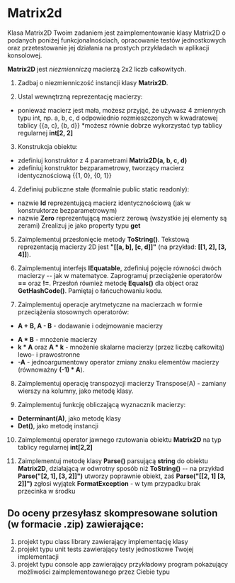 # Matrix2d
Klasa Matrix2D
Twoim zadaniem jest zaimplementowanie klasy Matrix2D o podanych poniżej funkcjonalnościach, opracowanie testów jednostkowych oraz przetestowanie jej działania na prostych przykładach w aplikacji konsolowej.

**Matrix2D** jest *niezmienniczą* macierzą 2x2 liczb całkowitych.

1. Zadbaj o niezmienniczość instancji klasy **Matrix2D**.


2. Ustal wewnętrzną reprezentację macierzy:
* ponieważ macierz jest mała, możesz przyjąć, że używasz 4 zmiennych typu int, np. a, b, c, d odpowiednio rozmieszczonych w kwadratowej tablicy {{a, c}, {b, d}}
*możesz równie dobrze wykorzystać typ tablicy regularnej **int[2, 2]**


3. Konstrukcja obiektu:
* zdefiniuj konstruktor z 4 parametrami **Matrix2D(a, b, c, d)**
* zdefiniuj konstruktor bezparametrowy, tworzący macierz identycznościową {{1, 0}, {0, 1}}


4. Zdefiniuj publiczne stałe (formalnie public static readonly):
* nazwie **Id** reprezentującą macierz identycznościową (jak w konstruktorze bezparametrowym)
* nazwie **Zero** reprezentującą macierz zerową (wszystkie jej elementy są zerami)
Zrealizuj je jako property typu **get**


5. Zaimplementuj przesłonięcie metody **ToString()**. Tekstową reprezentacją macierzy 2D jest **"[[a, b], [c, d]]"** (na przykład: **[[1, 2], [3, 4]]**).


6. Zaimplementuj interfejs **IEquatable<Matrix2D>**, zdefiniuj pojęcie równości dwóch macierzy -- jak w matematyce. Zaprogramuj przeciążenie operatorów **==** oraz **!=**. Przesłoń również metodę **Equals()** dla object oraz **GetHashCode()**. Pamiętaj o łańcuchowaniu kodu.


7. Zaimplementuj operacje arytmetyczne na macierzach w formie przeciążenia stosownych operatorów:
* **A + B, A - B** - dodawanie i odejmowanie macierzy
+ **A * B** - mnożenie macierzy
+ **k * A** oraz **A * k** - mnożenie skalarne macierzy (przez liczbę całkowitą) lewo- i prawostronne
+ **-A** - jednoargumentowy operator zmiany znaku elementów macierzy (równoważny **(-1) * A**).


8. Zaimplementuj operację transpozycji macierzy Transpose(A) - zamiany wierszy na kolumny, jako metodę klasy.


9. Zaimplementuj funkcję obliczającą wyznacznik macierzy:
+ **Determinant(A)**, jako metodę klasy
+ **Det()**, jako metodę instancji


10. Zaimplementuj operator jawnego rzutowania obiektu **Matrix2D** na typ tablicy regularnej **int[2,2]**


11. Zaimplementuj metodę klasy **Parse()** parsującą **string** do obiektu **Matrix2D**, działającą w odwrotny sposób niż **ToString()** -- na przykład **Parse("[2, 1], [3, 2]]")** utworzy poprawnie obiekt, zaś **Parse("[[2, 1] [3, 2]]")** zgłosi wyjątek **FormatException** - w tym przypadku brak przecinka w środku


## Do oceny przesyłasz skompresowane solution (w formacie .zip) zawierające:
1. projekt typu class library zawierający implementację klasy
2. projekt typu unit tests zawierający testy jednostkowe Twojej implementacji
3. projekt typu console app zawierający przykładowy program pokazujący możliwości zaimplementowanego przez Ciebie typu
